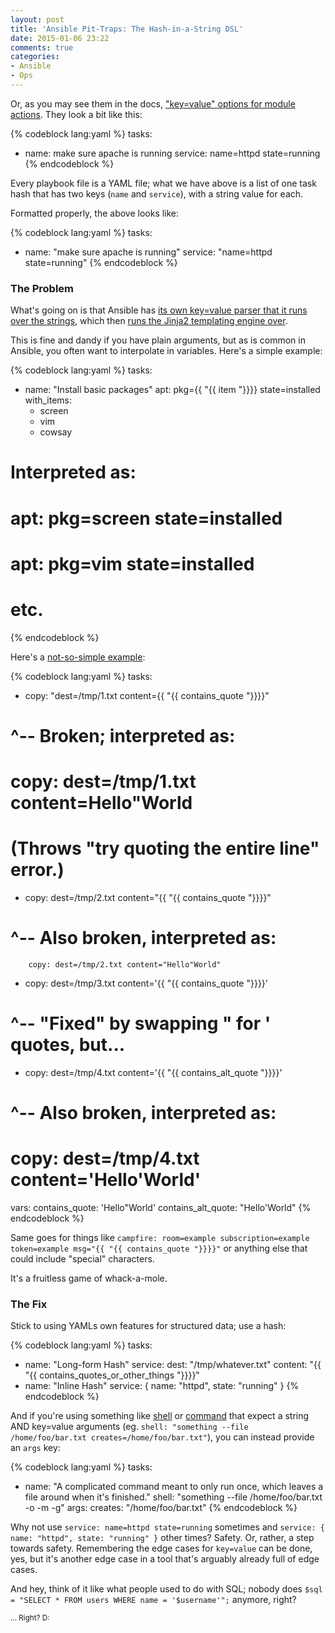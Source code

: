 ```yaml
---
layout: post
title: 'Ansible Pit-Traps: The Hash-in-a-String DSL'
date: 2015-01-06 23:22
comments: true
categories:
- Ansible
- Ops
---
```


Or, as you may see them in the docs, ["key=value" options for module actions](http://docs.ansible.com/playbooks_intro.html#tasks-list). They look a bit like this:

{% codeblock lang:yaml %}
tasks:
- name: make sure apache is running
  service: name=httpd state=running
{% endcodeblock %}

Every playbook file is a YAML file; what we have above is a list of one task hash that has two keys (`name` and `service`), with a string value for each.

Formatted properly, the above looks like:

{% codeblock lang:yaml %}
tasks:
- name: "make sure apache is running"
  service: "name=httpd state=running"
{% endcodeblock %}<!--more-->

### The Problem

What's going on is that Ansible has [its own key=value parser that it runs over the strings](https://github.com/ansible/ansible/blob/fe53d86a83b8fdd9019c1237fd37e3295e8df2b5/lib/ansible/module_utils/splitter.py#L51), which then [runs the Jinja2 templating engine over](https://github.com/ansible/ansible/blob/d3c9eda15b0028b4a0621f313c6ee53eef439d43/lib/ansible/runner/__init__.py#L993).

This is fine and dandy if you have plain arguments, but as is common in Ansible, you often want to interpolate in variables. Here's a simple example:

{% codeblock lang:yaml %}
tasks:
- name: "Install basic packages"
  apt: pkg={{ "{{ item "}}}} state=installed
  with_items:
  - screen
  - vim
  - cowsay

# Interpreted as:
# apt: pkg=screen state=installed
# apt: pkg=vim state=installed
# etc.
{% endcodeblock %}

Here's a [not-so-simple example](https://github.com/ansible/ansible/issues/9067):

{% codeblock lang:yaml %}
tasks:
- copy: "dest=/tmp/1.txt content={{ "{{ contains_quote "}}}}"
# ^-- Broken; interpreted as:
#       copy: dest=/tmp/1.txt content=Hello"World
#     (Throws "try quoting the entire line" error.)

- copy: dest=/tmp/2.txt content="{{ "{{ contains_quote "}}}}"
# ^-- Also broken, interpreted as:
        copy: dest=/tmp/2.txt content="Hello"World"

- copy: dest=/tmp/3.txt content='{{ "{{ contains_quote "}}}}'
# ^-- "Fixed" by swapping " for ' quotes, but...

- copy: dest=/tmp/4.txt content='{{ "{{ contains_alt_quote "}}}}'
# ^-- Also broken, interpreted as:
#       copy: dest=/tmp/4.txt content='Hello'World'

vars:
  contains_quote: 'Hello"World'
  contains_alt_quote: "Hello'World"
{% endcodeblock %}

Same goes for things like `campfire: room=example subscription=example token=example msg="{{ "{{ contains_quote "}}}}"` or anything else that could include "special" characters.

It's a fruitless game of whack-a-mole.


### The Fix

Stick to using YAMLs own features for structured data; use a hash:

{% codeblock lang:yaml %}
tasks:
- name: "Long-form Hash"
  service:
    dest: "/tmp/whatever.txt"
    content: "{{ "{{ contains_quotes_or_other_things "}}}}"
- name: "Inline Hash"
  service: { name: "httpd", state: "running" }
{% endcodeblock %}

And if you're using something like [shell](http://docs.ansible.com/shell_module.html) or [command](http://docs.ansible.com/command_module.html) that expect a string AND key=value arguments (eg. `shell: "something --file /home/foo/bar.txt creates=/home/foo/bar.txt"`), you can instead provide an `args` key:

{% codeblock lang:yaml %}
tasks:
- name: "A complicated command meant to only run once, which leaves a file around when it's finished."
  shell: "something --file /home/foo/bar.txt -o -m -g"
  args:
    creates: "/home/foo/bar.txt"
{% endcodeblock %}

Why not use `service: name=httpd state=running` sometimes and `service: { name: "httpd", state: "running" }` other times? Safety. Or, rather, a step towards safety. Remembering the edge cases for `key=value` can be done, yes, but it's another edge case in a tool that's arguably already full of edge cases.

And hey, think of it like what people used to do with SQL; nobody does `$sql = "SELECT * FROM users WHERE name = '$username'";` anymore, right?

<small>... Right? D:</small>
